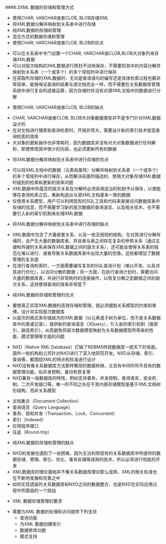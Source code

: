 ###8.2XML数据的存储和管理方式
* 使用CHAR, VARCHAR或者CLOB, BLOB存储XML
* 将XML数据分解并映射到关系表中进行存储
* 纯XML数据的存储和管理
* 混合方式的数据存储和管理
* 使用CHAR, VARCHAR或者CLOB, BLOB的优点
 + 可以在关系表中专门设置一个CHAR, VARCHAR或CLOB,BLOB大对象列来存储XML数据
 + 可以对层次结构的XML数据进行原封不动地保存，不需要将其中的内容分解并映射到关系表（一个或多个）的多个常规列中进行保存
 + 在获取所存储的XML数据时，无论是查询语句的编写还是具体检索过程也都非常简单，能够保证查询的结果与源文档完全一样，而不需要在关系数据库管理系统中进行复杂的连接运算，因为存储时并没有对源XML文档中的数据进行分解
* 使用CHAR, VARCHAR或者CLOB, BLOB的缺点
 + CHAR, VARCHAR或者CLOB, BLOB大对象数据类型并不是专门针对XML数据设计的
 + 在对文档进行搜索和查询检索时，开销非常大，需要设计新的索引技术提高查询检索的效率
 + 大对象的更新操作也非常耗时，因为数据库并没有对大对象数据进行任何解析，即使修改其中很少的内容，也必须更新所有的数据
* 将XML数据分解并映射到关系表中进行存储的优点
 + 可以将XML文档中的数据（元素和属性）分解并映射到关系表（一个或多个）的多个常规列中进行保存，从而解决前面所描述的、使用大对象存储XML数据时碰到的检索和更新的效率问题
 + XML数据中所蕴含的层次关系在分解时必须采用适当的机制予以保存，以便能够在查询检索之后，重新构造出与源XML文档基本一致的数据
 + 仅使用关系模型，用户可以利用现有的SQL工具和代码来直接访问数据库表中存储的信息，而不需要学习新的层次数据的查询语言、以及相关技术，也不需要引入新的索引机制来处理XML数据
* 将XML数据分解并映射到关系表中进行存储的缺点
 + XML数据中包含了大量嵌套关系、以及一些无规则的结构，在对其进行分解存储时，会产生大量的数据库表，并且表与表之间存在复杂的参照关系（通过主键和外键的关系来保存XML数据之间的层次关系），还可能会使得关系表的规范化难以进行、或者导致关系数据库表中出现大量的空值，这些都增加了数据管理的复杂度
 + 在进行查询检索时，一方面需要编写复杂的SQL查询计划（难以开发、以及对其进行优化），以访问分散的数据；另一方面，在执行查询计划时，需要访问大量的数据库表，并进行非常耗时的连接操作，以恢复分解之前数据之间的层次关系，这将使得查询的效率非常低下
* 纯XML数据的存储和管理的优点
 + 要想真正实现XML数据的高效存储和管理，就必须摆脱关系模型的约束和束缚，设计并实现层次数据库
 + 以层次的格式来存储层次的XML数据（以元素或子树为单位，而不是关系数据库中的表或记录），提供新的查询语言（XQuery），引入新的索引机制（值索引、路径索引），从而避免将层次数据模型映射为关系数据模型所带来的性能、模式管理等方面的问题
* NXD（Native XML Database）打破了RDBMS传统数据库一统天下的局面，国外一些机构和公司针对NXD进行了深入地研究开发。NXD从存储、索引、查询等，都围绕XML的特点和标准进行设计
* NXD没有像关系数据库方法那样繁琐的数据转换，又具有中间件所不具有的数据管理功能，如并发控制、备份和恢复等
* NXD兼有一般数据库的特性，例如支持事务，并发控制，查询语言，安全机制，二次开发接口等。唯一的不同之处在于其内部存储模型是基于XML文档树形结构，而非关系模型
 + 文档集合（Document Collection）
 + 查询语言（Query Language）
 + 事务、锁和并发（Transaction、Lock、Concurrent）
 + 索引（Indexed）
 + 应用程序接口
 + 往返（Round-trip）
* 纯XML数据的存储和管理的缺点
 + NXD的发展也遇到了一些困难，因为无法利用现有的关系数据库中所提供的数据存储、管理、索引、优化、事务处理等成熟的技术，所以必须进行彻底的开发
 + XML数据库的理论基础并不像关系数据库理论那么成熟，XML的相关标准也在不断地发展和完善之中
 + 如何实现遗留的关系数据库和NXD之间的数据整合，也是NXD在实际应用过程中所面临的一个挑战
* XML 数据存储管理的要求
 + 需要为XML 数据的处理和访问提供下列支持
    + 查询功能
    + 为XML 数据创建索引
    + 数据修改功能
    + 模式支持